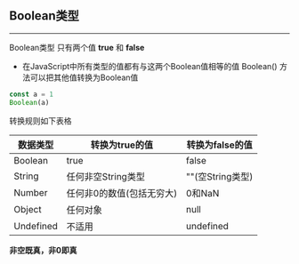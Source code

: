 ## Boolean类型

---

Boolean类型 只有两个值 **true** 和 **false**
- 在JavaScript中所有类型的值都有与这两个Boolean值相等的值
Boolean() 方法可以把其他值转换为Boolean值
```javascript
const a = 1
Boolean(a)
```
转换规则如下表格

 数据类型 | 转换为true的值 | 转换为false的值 |
-| -| -|
 Boolean | true | false |
 String | 任何非空String类型 | ""(空String类型) |
 Number | 任何非0的数值(包括无穷大) | 0和NaN |
 Object | 任何对象 | null |
 Undefined | 不适用 | undefined |

**非空既真，非0即真**
